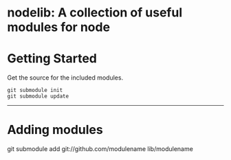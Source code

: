 nodelib: A collection of useful modules for node
==================================================

# Getting Started

Get the source for the included modules.

    git submodule init
    git submodule update

---

# Adding modules

git submodule add git://github.com/modulename lib/modulename